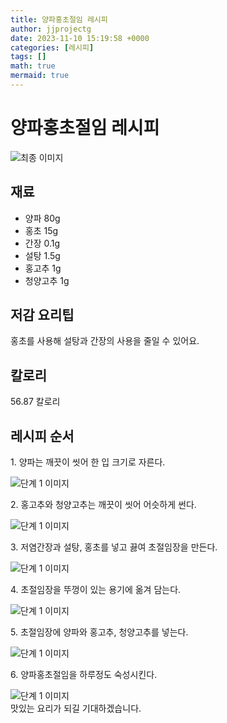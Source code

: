 ```yaml
---
title: 양파홍초절임 레시피
author: jjprojectg
date: 2023-11-10 15:19:58 +0000
categories: [레시피]
tags: []
math: true
mermaid: true
---
```

<meta name="og:type" content="website"/>
<meta charset="UTF-8"/>
<div class="header">
  <h1>양파홍초절임 레시피</h1>
</div>

<div class="container my-4">
  <div class="row">
    <div class="col-12 col-md-6">
      <div class="recipe-image">
        <img src="http://www.foodsafetykorea.go.kr/uploadimg/20190408/20190408114231_1554691351521.jpg" class="step-image" alt="최종 이미지"/>
      </div>
    </div>
    <div class="col-12 col-md-6">
      <div class="ingredients">
        <h2>재료</h2>
        <ul class="card">
          <li> 양파 80g </li>
          <li>  홍초 15g </li>
          <li>  간장 0.1g </li>
          <li>  설탕 1.5g </li>
          <li>  홍고추 1g </li>
          <li>  청양고추 1g </li>
</ul>
      </div>
    </div>
    <div class="col-12 col-md-6">
      <div class="ingredients">
        <h2>저감 요리팁</h2>
        <div class="card"> 
          <p>
            홍초를 사용해 설탕과 간장의 사용을 줄일 수 있어요.
          </p>
        </div>
      </div>
      <div class="ingredients">
        <h2>칼로리</h2>
        <div class="card"> 
          <p>
            56.87 칼로리
          </p>
        </div>
      </div>
    </div>
  </div>

  <h2 class="my-4">레시피 순서</h2>
  <div class="card recipe-card">
    <div class="card-body recipe-step">
      <p class="card-text step-description">1. 양파는 깨끗이 씻어 한 입 크기로 자른다.</p>
      <img src="http://www.foodsafetykorea.go.kr/uploadimg/20190408/20190408114257_1554691377320.jpg" alt="단계 1 이미지" class="step-image"/>
    </div>
  </div>
  <div class="card recipe-card">
    <div class="card-body recipe-step">
      <p class="card-text step-description">2. 홍고추와 청양고추는 깨끗이 씻어 어슷하게 썬다.</p>
      <img src="http://www.foodsafetykorea.go.kr/uploadimg/20190408/20190408114309_1554691389381.jpg" alt="단계 1 이미지" class="step-image"/>
    </div>
  </div>
  <div class="card recipe-card">
    <div class="card-body recipe-step">
      <p class="card-text step-description">3. 저염간장과 설탕, 홍초를 넣고 끓여 초절임장을 만든다.</p>
      <img src="http://www.foodsafetykorea.go.kr/uploadimg/20190408/20190408114321_1554691401789.jpg" alt="단계 1 이미지" class="step-image"/>
    </div>
  </div>
  <div class="card recipe-card">
    <div class="card-body recipe-step">
      <p class="card-text step-description">4. 초절임장을 뚜껑이 있는 용기에 옮겨 담는다.</p>
      <img src="http://www.foodsafetykorea.go.kr/uploadimg/20190408/20190408114335_1554691415716.jpg" alt="단계 1 이미지" class="step-image"/>
    </div>
  </div>
  <div class="card recipe-card">
    <div class="card-body recipe-step">
      <p class="card-text step-description">5. 초절임장에 양파와 홍고추, 청양고추를 넣는다.</p>
      <img src="http://www.foodsafetykorea.go.kr/uploadimg/20190408/20190408114347_1554691427610.jpg" alt="단계 1 이미지" class="step-image"/>
    </div>
  </div>
  <div class="card recipe-card">
    <div class="card-body recipe-step">
      <p class="card-text step-description">6. 양파홍초절임을 하루정도 숙성시킨다.</p>
      <img src="http://www.foodsafetykorea.go.kr/uploadimg/20190408/20190408114405_1554691445748.jpg" alt="단계 1 이미지" class="step-image"/>
    </div>
  </div>

</div>
맛있는 요리가 되길 기대하겠습니다.
